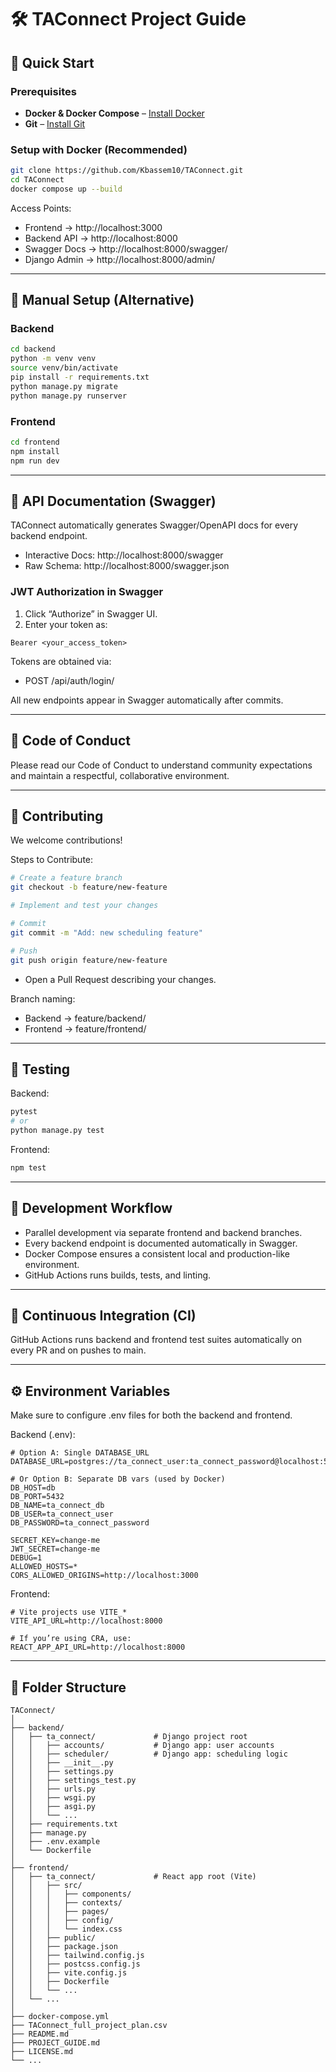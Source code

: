 # 🛠️ TAConnect Project Guide

## 🚀 Quick Start

### Prerequisites
- **Docker & Docker Compose** – [Install Docker](https://docs.docker.com/get-docker/)
- **Git** – [Install Git](https://git-scm.com/downloads)

### Setup with Docker (Recommended)

```bash
git clone https://github.com/Kbassem10/TAConnect.git
cd TAConnect
docker compose up --build
```

Access Points:
- Frontend → http://localhost:3000
- Backend API → http://localhost:8000
- Swagger Docs → http://localhost:8000/swagger/
- Django Admin → http://localhost:8000/admin/

---

## 🧰 Manual Setup (Alternative)

### Backend
```bash
cd backend
python -m venv venv
source venv/bin/activate
pip install -r requirements.txt
python manage.py migrate
python manage.py runserver
```

### Frontend
```bash
cd frontend
npm install
npm run dev
```

---

## 📘 API Documentation (Swagger)

TAConnect automatically generates Swagger/OpenAPI docs for every backend endpoint.

- Interactive Docs: http://localhost:8000/swagger
- Raw Schema: http://localhost:8000/swagger.json

### JWT Authorization in Swagger
1) Click “Authorize” in Swagger UI.
2) Enter your token as:
```
Bearer <your_access_token>
```
Tokens are obtained via:
- POST /api/auth/login/

All new endpoints appear in Swagger automatically after commits.

---

## 📝 Code of Conduct

Please read our Code of Conduct to understand community expectations and maintain a respectful, collaborative environment.

---

## 👥 Contributing

We welcome contributions!

Steps to Contribute:
```bash
# Create a feature branch
git checkout -b feature/new-feature

# Implement and test your changes

# Commit
git commit -m "Add: new scheduling feature"

# Push
git push origin feature/new-feature
```
- Open a Pull Request describing your changes.

Branch naming:
- Backend → feature/backend/<name>
- Frontend → feature/frontend/<name>

---

## 🧪 Testing

Backend:
```bash
pytest
# or
python manage.py test
```

Frontend:
```bash
npm test
```

---

## 🧱 Development Workflow

- Parallel development via separate frontend and backend branches.
- Every backend endpoint is documented automatically in Swagger.
- Docker Compose ensures a consistent local and production-like environment.
- GitHub Actions runs builds, tests, and linting.

---

## 🧬 Continuous Integration (CI)

GitHub Actions runs backend and frontend test suites automatically on every PR and on pushes to main.

---

## ⚙️ Environment Variables

Make sure to configure .env files for both the backend and frontend.

Backend (.env):
```
# Option A: Single DATABASE_URL
DATABASE_URL=postgres://ta_connect_user:ta_connect_password@localhost:5432/ta_connect_db

# Or Option B: Separate DB vars (used by Docker)
DB_HOST=db
DB_PORT=5432
DB_NAME=ta_connect_db
DB_USER=ta_connect_user
DB_PASSWORD=ta_connect_password

SECRET_KEY=change-me
JWT_SECRET=change-me
DEBUG=1
ALLOWED_HOSTS=*
CORS_ALLOWED_ORIGINS=http://localhost:3000
```

Frontend:
```
# Vite projects use VITE_*
VITE_API_URL=http://localhost:8000

# If you’re using CRA, use:
REACT_APP_API_URL=http://localhost:8000
```

---

## 🧩 Folder Structure

```
TAConnect/
│
├── backend/
│   ├── ta_connect/             # Django project root
│   │   ├── accounts/           # Django app: user accounts
│   │   ├── scheduler/          # Django app: scheduling logic
│   │   ├── __init__.py
│   │   ├── settings.py
│   │   ├── settings_test.py
│   │   ├── urls.py
│   │   ├── wsgi.py
│   │   ├── asgi.py
│   │   └── ...
│   ├── requirements.txt
│   ├── manage.py
│   ├── .env.example
│   └── Dockerfile
│
├── frontend/
│   ├── ta_connect/             # React app root (Vite)
│   │   ├── src/
│   │   │   ├── components/
│   │   │   ├── contexts/
│   │   │   ├── pages/
│   │   │   ├── config/
│   │   │   └── index.css
│   │   ├── public/
│   │   ├── package.json
│   │   ├── tailwind.config.js
│   │   ├── postcss.config.js
│   │   ├── vite.config.js
│   │   ├── Dockerfile
│   │   └── ...
│   └── ...
│
├── docker-compose.yml
├── TAConnect_full_project_plan.csv
├── README.md
├── PROJECT_GUIDE.md
├── LICENSE.md
└── ...
```
